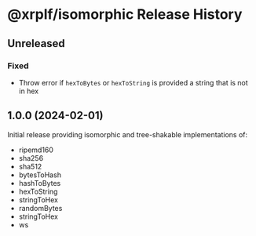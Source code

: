 # @xrplf/isomorphic Release History

## Unreleased

### Fixed

* Throw error if `hexToBytes` or `hexToString` is provided a string that is not in hex

## 1.0.0 (2024-02-01)

Initial release providing isomorphic and tree-shakable implementations of:

* ripemd160
* sha256
* sha512
* bytesToHash
* hashToBytes
* hexToString
* stringToHex
* randomBytes
* stringToHex
* ws
